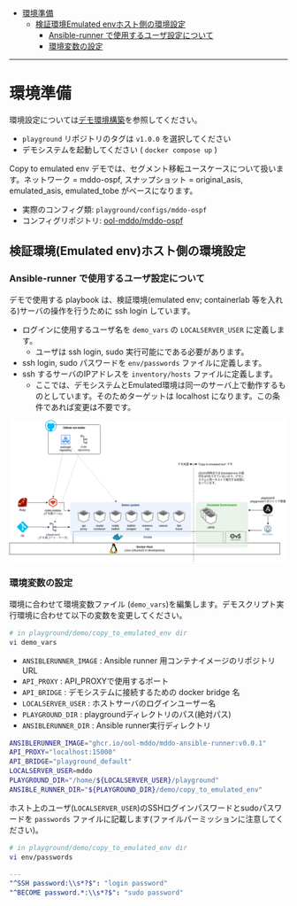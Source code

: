 <!-- TOC -->

- [環境準備](#%E7%92%B0%E5%A2%83%E6%BA%96%E5%82%99)
    - [検証環境Emulated envホスト側の環境設定](#%E6%A4%9C%E8%A8%BC%E7%92%B0%E5%A2%83emulated-env%E3%83%9B%E3%82%B9%E3%83%88%E5%81%B4%E3%81%AE%E7%92%B0%E5%A2%83%E8%A8%AD%E5%AE%9A)
        - [Ansible-runner で使用するユーザ設定について](#ansible-runner-%E3%81%A7%E4%BD%BF%E7%94%A8%E3%81%99%E3%82%8B%E3%83%A6%E3%83%BC%E3%82%B6%E8%A8%AD%E5%AE%9A%E3%81%AB%E3%81%A4%E3%81%84%E3%81%A6)
        - [環境変数の設定](#%E7%92%B0%E5%A2%83%E5%A4%89%E6%95%B0%E3%81%AE%E8%A8%AD%E5%AE%9A)

<!-- /TOC -->

---

# 環境準備

環境設定については[デモ環境構築](../../../doc/demo_env_setup.md)を参照してください。

- `playground` リポジトリのタグは `v1.0.0` を選択してください
- デモシステムを起動してください ( `docker compose up` )

Copy to emulated env デモでは、セグメント移転ユースケースについて扱います。ネットワーク = mddo-ospf, スナップショット = original_asis, emulated_asis, emulated_tobe がベースになります。

- 実際のコンフィグ類: `playground/configs/mddo-ospf`
- コンフィグリポジトリ: [ool-mddo/mddo-ospf](https://github.com/ool-mddo/mddo-ospf)

## 検証環境(Emulated env)ホスト側の環境設定

### Ansible-runner で使用するユーザ設定について

デモで使用する playbook は、検証環境(emulated env; containerlab 等を入れる)サーバの操作を行うために ssh login しています。

- ログインに使用するユーザ名を `demo_vars` の `LOCALSERVER_USER` に定義します。
    - ユーザは ssh login, sudo 実行可能にである必要があります。
- ssh login, sudo パスワードを `env/passwords` ファイルに定義します。
- ssh するサーバのIPアドレスを `inventory/hosts` ファイルに定義します。
    - ここでは、デモシステムとEmulated環境は同一のサーバ上で動作するものとしています。そのためターゲットは localhost になります。この条件であれば変更は不要です。

![system_stack.drawio.png](./fig/system_stack.drawio.png)

### 環境変数の設定

環境に合わせて環境変数ファイル (`demo_vars`)を編集します。デモスクリプト実行環境に合わせて以下の変数を変更してください。

```bash
# in playground/demo/copy_to_emulated_env dir
vi demo_vars
```

- `ANSIBLERUNNER_IMAGE` : Ansible runner 用コンテナイメージのリポジトリURL
- `API_PROXY` : API_PROXYで使用するポート
- `API_BRIDGE` : デモシステムに接続するための docker bridge 名
- `LOCALSERVER_USER` : ホストサーバのログインユーザー名
- `PLAYGROUND_DIR` : playgroundディレクトリのパス(絶対パス)
- `ANSIBLERUNNER_DIR` : Ansible runner実行ディレクトリ

```bash
ANSIBLERUNNER_IMAGE="ghcr.io/ool-mddo/mddo-ansible-runner:v0.0.1"
API_PROXY="localhost:15000"
API_BRIDGE="playground_default"
LOCALSERVER_USER=mddo
PLAYGROUND_DIR="/home/${LOCALSERVER_USER}/playground"
ANSIBLE_RUNNER_DIR="${PLAYGROUND_DIR}/demo/copy_to_emulated_env"
```

ホスト上のユーザ(`LOCALSERVER_USER`)のSSHログインパスワードとsudoパスワードを `passwords` ファイルに記載します(ファイルパーミッションに注意してください)。

```bash
# in playground/demo/copy_to_emulated_env dir
vi env/passwords
```

```yaml
---
"^SSH password:\\s*?$": "login password"
"^BECOME password.*:\\s*?$": "sudo password"
```
